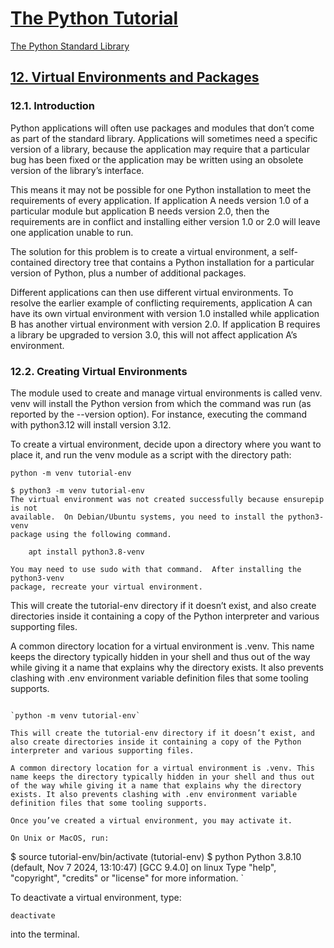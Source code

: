 # [The Python Tutorial](https://docs.python.org/3/tutorial/index.html)

[The Python Standard Library](https://docs.python.org/3/library/)

## [12. Virtual Environments and Packages](https://docs.python.org/3/tutorial/venv.html)

### 12.1. Introduction

Python applications will often use packages and modules that don’t come as part of the standard library. Applications will sometimes need a specific version of a library, because the application may require that a particular bug has been fixed or the application may be written using an obsolete version of the library’s interface.

This means it may not be possible for one Python installation to meet the requirements of every application. If application A needs version 1.0 of a particular module but application B needs version 2.0, then the requirements are in conflict and installing either version 1.0 or 2.0 will leave one application unable to run.

The solution for this problem is to create a virtual environment, a self-contained directory tree that contains a Python installation for a particular version of Python, plus a number of additional packages.

Different applications can then use different virtual environments. To resolve the earlier example of conflicting requirements, application A can have its own virtual environment with version 1.0 installed while application B has another virtual environment with version 2.0. If application B requires a library be upgraded to version 3.0, this will not affect application A’s environment.

### 12.2. Creating Virtual Environments
The module used to create and manage virtual environments is called venv. venv will install the Python version from which the command was run (as reported by the --version option). For instance, executing the command with python3.12 will install version 3.12.

To create a virtual environment, decide upon a directory where you want to place it, and run the venv module as a script with the directory path:

`python -m venv tutorial-env`

```
$ python3 -m venv tutorial-env
The virtual environment was not created successfully because ensurepip is not
available.  On Debian/Ubuntu systems, you need to install the python3-venv
package using the following command.

    apt install python3.8-venv

You may need to use sudo with that command.  After installing the python3-venv
package, recreate your virtual environment.
```

This will create the tutorial-env directory if it doesn’t exist, and also create directories inside it containing a copy of the Python interpreter and various supporting files.

A common directory location for a virtual environment is .venv. This name keeps the directory typically hidden in your shell and thus out of the way while giving it a name that explains why the directory exists. It also prevents clashing with .env environment variable definition files that some tooling supports.
```

`python -m venv tutorial-env`

This will create the tutorial-env directory if it doesn’t exist, and also create directories inside it containing a copy of the Python interpreter and various supporting files.

A common directory location for a virtual environment is .venv. This name keeps the directory typically hidden in your shell and thus out of the way while giving it a name that explains why the directory exists. It also prevents clashing with .env environment variable definition files that some tooling supports.

Once you’ve created a virtual environment, you may activate it.

On Unix or MacOS, run:

```
$ source tutorial-env/bin/activate
(tutorial-env) $ python
Python 3.8.10 (default, Nov  7 2024, 13:10:47) 
[GCC 9.4.0] on linux
Type "help", "copyright", "credits" or "license" for more information.
`

To deactivate a virtual environment, type:

`deactivate`

into the terminal.